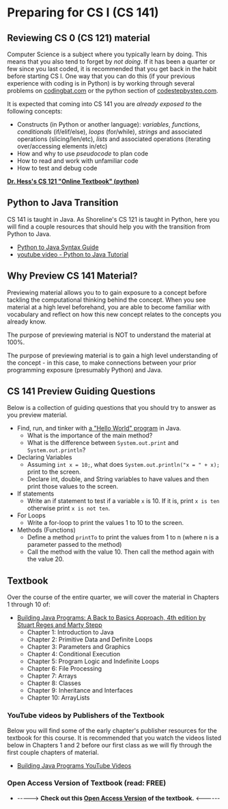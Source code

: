 # Preparing for CS I (CS 141)

## Reviewing CS 0 (CS 121) material

Computer Science is a subject where you typically learn by doing. This means that you also tend to forget by _not doing_. If it has been a quarter or few since you last coded, it is recommended that you get back in the habit before starting CS I. One way that you can do this (if your previous experience with coding is in Python) is by working through several problems on [codingbat.com](http://codingbat.com/python) or the python section of [codestepbystep.com]([http://codestepbystep.com](https://www.codestepbystep.com/r/problem/list/python)).

It is expected that coming into CS 141 you are _already exposed to_ the following concepts:
  - Constructs (in Python or another language): _variables_, _functions_, _conditionals_ (if/elif/else), _loops_ (for/while), _strings_ and associated operations (slicing/len/etc), _lists_ and associated operations (iterating over/accessing elements in/etc)
  - How and why to use _pseudocode_ to plan code
  - How to read and work with unfamiliar code
  - How to test and debug code

**[Dr. Hess's CS 121 "Online Textbook" (python)](https://colab.research.google.com/drive/19FcADCandc_dOJNW6Y4qNf6saM-CDUB7?usp=sharing)**

## Python to Java Transition

CS 141 is taught in Java. As Shoreline's CS 121 is taught in Python, here you will find a couple resources that should help you with the transition from Python to Java.

- [Python to Java Syntax Guide](https://math-cs.gordon.edu/courses/cps122/handouts-2014/From%20Python%20to%20Java%20Lecture/A%20Comparison%20of%20the%20Syntax%20of%20Python%20and%20Java.pdf)
- [youtube video - Python to Java Tutorial](https://www.youtube.com/watch?v=fL7bVIpwzxA)

## Why Preview CS 141 Material?

Previewing material allows you to to gain exposure to a concept before tackling the computational thinking behind the concept. When you see material at a high level beforehand, you are able to become familiar with vocabulary and reflect on how this new concept relates to the concepts you already know.

The purpose of previewing material is NOT to understand the material at 100%.

The purpose of previewing material is to gain a high level understanding of the concept - in this case, to make connections between your prior programming exposure (presumably Python) and Java.

## CS 141 Preview Guiding Questions
Below is a collection of guiding questions that you should try to answer as you preview material.

- Find, run, and tinker with [a "Hello World" program]([jdoodle.com](https://www.jdoodle.com/online-java-compiler)) in Java.
  - What is the importance of the main method?
  - What is the difference between ```System.out.print``` and ```System.out.println```?
- Declaring Variables
  - Assuming ```int x = 10;```, what does ```System.out.println("x = " + x);``` print to the screen.
  - Declare int, double, and String variables to have values and then print those values to the screen.
- If statements
  - Write an if statement to test if a variable ```x``` is 10. If it is, print ```x is ten``` otherwise print ```x is not ten```.
- For Loops
  - Write a for-loop to print the values 1 to 10 to the screen.
- Methods (Functions)
  - Define a method ```printTo``` to print the values from 1 to n (where n is a parameter passed to the method)
  - Call the method with the value 10. Then call the method again with the value 20.

## Textbook
Over the course of the entire quarter, we will cover the material in Chapters 1 through 10 of:

+ [Building Java Programs: A Back to Basics Approach, 4th edition
by Stuart Reges and Marty Stepp](https://www.amazon.com/Building-Java-Programs-Basics-Approach/dp/0134322762/)
  - Chapter 1: Introduction to Java
  - Chapter 2: Primitive Data and Definite Loops
  - Chapter 3: Parameters and Graphics
  - Chapter 4: Conditional Execution
  - Chapter 5: Program Logic and Indefinite Loops
  - Chapter 6: File Processing
  - Chapter 7: Arrays
  - Chapter 8: Classes
  - Chapter 9: Inheritance and Interfaces
  - Chapter 10: ArrayLists

### YouTube videos by Publishers of the Textbook

Below you will find some of the early chapter's publisher resources for the textbook for this course. It is recommended that you watch the videos listed below in Chapters 1 and 2 before our first class as we will fly through the first couple chapters of material.
+ [Building Java Programs YouTube Videos](https://www.buildingjavaprograms.com/youtube.shtml)

### Open Access Version of Textbook (read: FREE)
+ -----> **Check out this [Open Access Version](https://uwhs-cse.github.io/UW-CSE12X/book/unit-1/lesson-2/printlns.html) of the textbook.** <------
